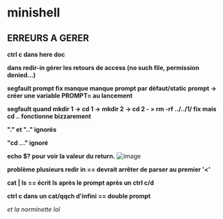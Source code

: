 # minishell

## ERREURS A GERER

**ctrl c dans here doc**

**dans redir-in gérer les retours de access (no such file, permission denied...)**

**segfault prompt fix manque manque prompt par défaut/static prompt
-> créer une variable PROMPT= au lancement**

**segfault quand mkdir 1 -> cd 1 -> mkdir 2 -> cd 2 - > rm -rf ../../1/ fix mais cd .. fonctionne bizzarement**

**"." et ".." ignorés**

**"cd ..." ignoré**

**echo $? pour voir la valeur du return.**
![image](https://cdn.discordapp.com/attachments/856902451403423745/969613000052994068/unknown.png)

**problème plusieurs redir in == devrait arrêter de parser au premier '<'**

**cat | ls == écrit ls après le prompt après un ctrl c/d**

**ctrl c dans un cat/qqch d'infini == double prompt**

_et la norminette lol_

